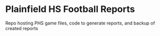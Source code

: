 # Plainfield HS Football Reports
Repo hosting PHS game files, code to generate reports, and backup of created reports
